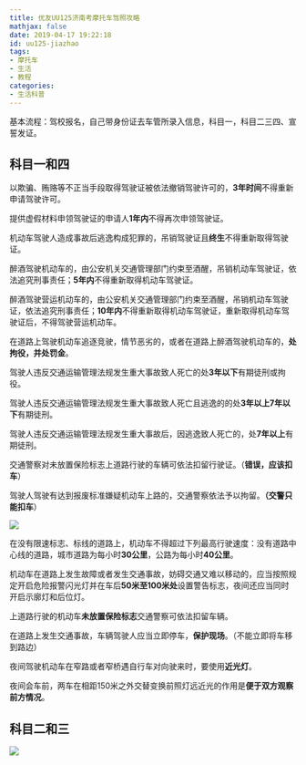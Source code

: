 ```yaml
---
title: 优友UU125济南考摩托车驾照攻略
mathjax: false
date: 2019-04-17 19:22:18
id: uu125-jiazhao
tags:
- 摩托车
- 生活
- 教程
categories:
- 生活科普
---
```


基本流程：驾校报名，自己带身份证去车管所录入信息，科目一，科目二三四、宣誓发证。

<!---more--->

## 科目一和四

以欺骗、贿赂等不正当手段取得驾驶证被依法撤销驾驶许可的，**3年时间**不得重新申请驾驶许可。

提供虚假材料申领驾驶证的申请人**1年内**不得再次申领驾驶证。

机动车驾驶人造成事故后逃逸构成犯罪的，吊销驾驶证且**终生**不得重新取得驾驶证。

醉酒驾驶机动车的，由公安机关交通管理部门约束至酒醒，吊销机动车驾驶证，依法追究刑事责任；**5年内**不得重新取得机动车驾驶证。

醉酒驾驶营运机动车的，由公安机关交通管理部门约束至酒醒，吊销机动车驾驶证，依法追究刑事责任；**10年内**不得重新取得机动车驾驶证，重新取得机动车驾驶证后，不得驾驶营运机动车。

在道路上驾驶机动车追逐竞驶，情节恶劣的，或者在道路上醉酒驾驶机动车的，**处拘役，并处罚金**。

驾驶人违反交通运输管理法规发生重大事故致人死亡的处**3年以下**有期徒刑或拘役。 

驾驶人违反交通运输管理法规发生重大事故致人死亡且逃逸的的处**3年以上7年以下**有期徒刑。

驾驶人违反交通运输管理法规发生重大事故后，因逃逸致人死亡的，处**7年以上**有期徒刑。

交通警察对未放置保险标志上道路行驶的车辆可依法扣留行驶证。（**错误，应该扣车**）

 驾驶人驾驶有达到报废标准嫌疑机动车上路的，交通警察依法予以拘留。**（交警只能扣车**）

 ![](https://zymin-1255632454.cos.ap-shanghai.myqcloud.com/0newblog/1555502283964.png)

在没有限速标志、标线的道路上，机动车不得超过下列最高行驶速度：没有道路中心线的道路，城市道路为每小时**30公里**，公路为每小时**40公里**。

机动车在道路上发生故障或者发生交通事故，妨碍交通又难以移动的，应当按照规定开启危险报警闪光灯并在车后**50米至100米处**设置警告标志，夜间还应当同时开启示廓灯和后位灯。 

上道路行驶的机动车**未放置保险标志**交通警察可依法扣留车辆。

在道路上发生交通事故，车辆驾驶人应当立即停车，**保护现场**。（不能立即将车移到路边）

夜间驾驶机动车在窄路或者窄桥遇自行车对向驶来时，要使用**近光灯**。

夜间会车前，两车在相距150米之外交替变换前照灯远近光的作用是**便于双方观察前方情况**。

## 科目二和三

![](https://zymin-1255632454.cos.ap-shanghai.myqcloud.com/0newblog/%E6%91%A9%E6%89%98%E8%BD%A6%E8%80%83%E8%AF%95%E6%80%BB%E7%BB%93.png)

